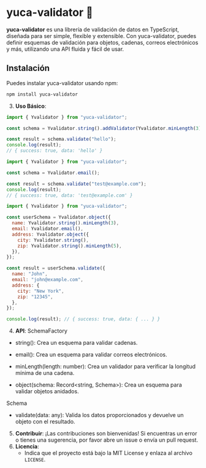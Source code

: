 # yuca-validator 🎯

**yuca-validator** es una librería de validación de datos en TypeScript, diseñada para ser simple, flexible y extensible. Con yuca-validator, puedes definir esquemas de validación para objetos, cadenas, correos electrónicos y más, utilizando una API fluida y fácil de usar.

## Instalación

Puedes instalar yuca-validator usando npm:

```bash
npm install yuca-validator
```

3. **Uso Básico**:

```javascript
import { Yvalidator } from "yuca-validator";

const schema = Yvalidator.string().addValidator(Yvalidator.minLength(3));

const result = schema.validate("hello");
console.log(result);
// { success: true, data: 'hello' }
```

```javascript
import { Yvalidator } from "yuca-validator";

const schema = Yvalidator.email();

const result = schema.validate("test@example.com");
console.log(result);
// { success: true, data: 'test@example.com' }
```

```javascript
import { Yvalidator } from "yuca-validator";

const userSchema = Yvalidator.object({
  name: Yvalidator.string().minLength(3),
  email: Yvalidator.email(),
  address: Yvalidator.object({
    city: Yvalidator.string(),
    zip: Yvalidator.string().minLength(5),
  }),
});

const result = userSchema.validate({
  name: "John",
  email: "john@example.com",
  address: {
    city: "New York",
    zip: "12345",
  },
});

console.log(result); // { success: true, data: { ... } }
```

4. **API**: SchemaFactory

- string(): Crea un esquema para validar cadenas.

- email(): Crea un esquema para validar correos electrónicos.

- minLength(length: number): Crea un validador para verificar la longitud mínima de una cadena.

- object(schema: Record<string, Schema>): Crea un esquema para validar objetos anidados.

Schema

- validate(data: any): Valida los datos proporcionados y devuelve un objeto con el resultado.

5. **Contribuir**: ¡Las contribuciones son bienvenidas! Si encuentras un error o tienes una sugerencia, por favor abre un issue o envía un pull request.
6. **Licencia**:
   - Indica que el proyecto está bajo la MIT License y enlaza al archivo `LICENSE`.
